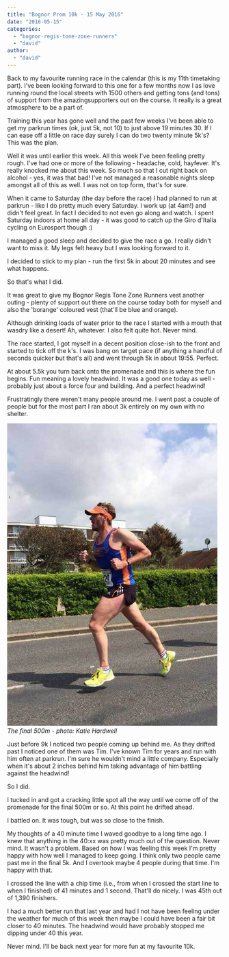 ```yaml
---
title: "Bognor Prom 10k - 15 May 2016"
date: "2016-05-15"
categories: 
  - "bognor-regis-tone-zone-runners"
  - "david"
author: 
  - "david"
---
```


Back to my favourite running race in the calendar (this is my 11th timetaking part). I've been looking forward to this one for a few months now I as love running round the local streets with 1500 others and getting tons (and tons) of support from the amazingsupporters out on the course. It really is a great atmosphere to be a part of.

Training this year has gone well and the past few weeks I've been able to get my parkrun times (ok, just 5k, not 10) to just above 19 minutes 30. If I can ease off a little on race day surely I can do two twenty minute 5k's? This was the plan.

Well it was until earlier this week. All this week I've been feeling pretty rough. I've had one or more of the following - headache, cold, hayfever. It's really knocked me about this week. So much so that I cut right back on alcohol - yes, it was that bad! I've not managed a reasonable nights sleep amongst all of this as well. I was not on top form, that's for sure.

When it came to Saturday (the day before the race) I had planned to run at parkrun - like I do pretty much every Saturday. I work up (at 4am!) and didn't feel great. In fact I decided to not even go along and watch. I spent Saturday indoors at home all day - it was good to catch up the Giro d'Italia cycling on Eurosport though :)

I managed a good sleep and decided to give the race a go. I really didn't want to miss it. My legs felt heavy but I was looking forward to it.

I decided to stick to my plan - run the first 5k in about 20 minutes and see what happens.

So that's what I did.

It was great to give my Bognor Regis Tone Zone Runners vest another outing - plenty of support out there on the course today both for myself and also the 'borange' coloured vest (that'll be blue and orange).

Although drinking loads of water prior to the race I started with a mouth that wasdry like a desert! Ah, whatever. I also felt quite hot. Never mind.

The race started, I got myself in a decent position close-ish to the front and started to tick off the k's. I was bang on target pace (if anything a handful of seconds quicker but that's all) and went through 5k in about 19:55. Perfect.

At about 5.5k you turn back onto the promenade and this is where the fun begins. Fun meaning a lovely headwind. It was a good one today as well - probably just about a force four and building. And a perfect headwind!

Frustratingly there weren't many people around me. I went past a couple of people but for the most part I ran about 3k entirely on my own with no shelter.

![The final 500m](/images/2016/2016-05-15-katie-hardwell-3.jpg) 
*The final 500m - photo: Katie Hardwell*

Just before 9k I noticed two people coming up behind me. As they drifted past I noticed one of them was Tim. I've known Tim for years and run with him often at parkrun. I'm sure he wouldn't mind a little company. Especially when it's about 2 inches behind him taking advantage of him battling against the headwind!

So I did.

I tucked in and got a cracking little spot all the way until we come off of the promenade for the final 500m or so. At this point he drifted ahead.

I battled on. It was tough, but was so close to the finish.

My thoughts of a 40 minute time I waved goodbye to a long time ago. I knew that anything in the 40:xx was pretty much out of the question. Never mind. It wasn't a problem. Based on how I was feeling this week I'm pretty happy with how well I managed to keep going. I think only two people came past me in the final 5k. And I overtook maybe 4 people during that time. I'm happy with that.

I crossed the line with a chip time (i.e., from when I crossed the start line to when I finished) of 41 minutes and 1 second. That'll do nicely. I was 45th out of 1,390 finishers.

I had a much better run that last year and had I not have been feeling under the weather for much of this week then maybe I could have been a fair bit closer to 40 minutes. The headwind would have probably stopped me dipping under 40 this year.

Never mind. I'll be back next year for more fun at my favourite 10k.
